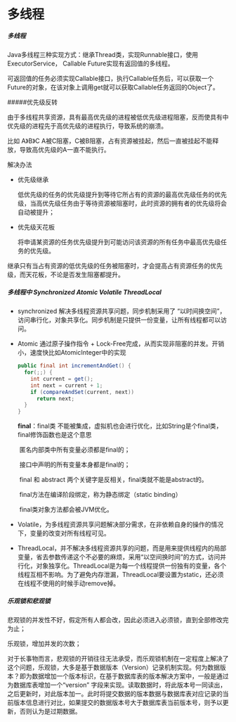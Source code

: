 # 多线程

##### 多线程

Java多线程三种实现方式：继承Thread类，实现Runnable接口，使用ExecutorService， Callable Future实现有返回值的多线程。

可返回值的任务必须实现Callable接口，执行Callable任务后，可以获取一个Future的对象，在该对象上调用get就可以获取Callable任务返回的Object了。

#####优先级反转

由于多线程共享资源，具有最高优先级的进程被低优先级进程阻塞，反而使具有中优先级的进程先于高优先级的进程执行，导致系统的崩溃。

比如 A》B》C  A被C阻塞，C被B阻塞，占有资源被挂起，然后一直被挂起不能释放，导致高优先级的A一直不能执行。

解决办法

- 优先级继承

  低优先级的任务的优先级提升到等待它所占有的资源的最高优先级任务的优先级，当高优先级任务由于等待资源被阻塞时，此时资源的拥有者的优先级将会自动被提升；

- 优先级天花板

  将申请某资源的任务优先级提升到可能访问该资源的所有任务中最高优先级任务的优先级。


继承只有当占有资源的低优先级的任务被阻塞时，才会提高占有资源任务的优先级，而天花板，不论是否发生阻塞都提升。



##### 多线程中 Synchronized Atomic Volatile ThreadLocal

- synchronized 解决多线程资源共享问题，同步机制采用了 “以时间换空间”，访问串行化，对象共享化。同步机制是只提供一份变量，让所有线程都可以访问。

- Atomic  通过原子操作指令 + Lock-Free完成，从而实现非阻塞的并发。开销小，速度快比如AtomicInteger中的实现

  ```java
  public final int incrementAndGet() {
    for(;;) {
      int current = get();
      int next = current + 1;
      if (compareAndSet(current, next))
        return next;
    }
  }
  ```

  **final**：final类 不能被集成，虚拟机也会进行优化，比如String是个final类，final修饰函数也是这个意思

  ​	     匿名内部类中所有变量必须都是final的；

  ​	     接口中声明的所有变量本身都是final的；

  ​	     final 和 abstract 两个关键字是反相关，final类就不能是abstract的。

  ​	     final方法在编译阶段绑定，称为静态绑定（static binding）

  ​             final类对象方法都会被JVM优化。

- Volatile，为多线程资源共享问题解决部分需求，在非依赖自身的操作的情况下，变量的改变对所有线程可见。

- ThreadLocal，并不解决多线程资源共享的问题，而是用来提供线程内的局部变量，省去参数传递这个不必要的麻烦，采用“以空间换时间”的方式，访问并行化，对象独享化。ThreadLocal是为每一个线程提供一份独有的变量，各个线程互相不影响。为了避免内存泄漏，ThreadLocal要设置为static，还必须在线程不使用的时候手动remove掉。




##### 乐观锁和悲观锁

悲观锁的并发性不好，假定所有人都会改，因此必须进入必须锁，直到全部修改完为止；

乐观锁，增加并发的次数；

对于长事物而言，悲观锁的开销往往无法承受，而乐观锁机制在一定程度上解决了这个问题，乐观锁，大多是基于数据版本（Version）记录机制实现。何为数据版本？即为数据增加一个版本标识，在基于数据库表的版本解决方案中，一般是通过为数据库表增加一个“version” 字段来实现。读取数据时，将此版本号一同读出，之后更新时，对此版本加一。此时将提交数据的版本数据与数据库表对应记录的当前版本信息进行对比，如果提交的数据版本号大于数据库表当前版本号，则予以更新，否则认为是过期数据。